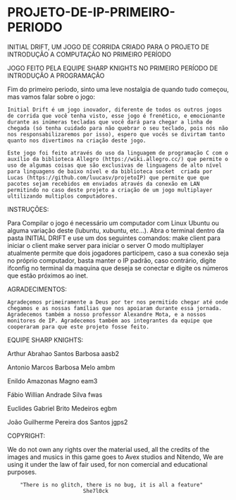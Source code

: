 # PROJETO-DE-IP-PRIMEIRO-PERIODO
INITIAL DRIFT, UM JOGO DE CORRIDA CRIADO PARA O PROJETO DE INTRODUÇÃO A COMPUTAÇÃO NO PRIMEIRO PERÍODO


JOGO FEITO PELA EQUIPE SHARP KNIGHTS NO PRIMEIRO PERÍODO DE INTRODUÇÃO A PROGRAMAÇÃO


Fim do primeiro periodo, sinto uma leve nostalgia de quando tudo começou, mas vamos falar sobre o jogo:
 
	Initial Drift é um jogo inovador, diferente de todos os outros jogos de corrida que você tenha visto, esse jogo é frenético, e emocionante durante as inúmeras tecladas que você dará para chegar a linha de chegada (só tenha cuidado para não quebrar o seu teclado, pois nós não nos responsabilizaremos por isso), espero que vocês se divirtam tanto quanto nos divertimos na criação deste jogo.

	Este jogo foi feito através do uso da linguagem de programação C com o auxílio da biblioteca Allegro (https://wiki.allegro.cc/) que permite o uso de algumas coisas que são exclusivas de linguagens de alto nível para linguagens de baixo nível e da biblioteca socket  criada por Lucas (https://github.com/luucasv/projetoIP) que permite que que pacotes sejam recebidos em enviados através da conexão em LAN permitindo no caso deste projeto a criação de um jogo multiplayer ultilizando multiplos computadores.


INSTRUÇÕES:

Para Compilar o jogo é necessário um computador com Linux Ubuntu ou alguma variação deste (lubuntu, xubuntu, etc...).
Abra o terminal dentro da pasta INITIAL DRIFT e use um dos seguintes comandos:
make client   para iniciar o client
make server   para iniciar o server
O modo multiplayer atualmente permite que dois jogadores participem, caso a sua conexão seja no próprio computador, basta manter o IP padrão, caso contrário,
digite ifconfig no terminal da maquina que deseja se conectar e digite os números que estão próximos ao inet.


AGRADECIMENTOS: 

	Agradeçemos primeiramente a Deus por ter nos permitido chegar até onde chegamos e as nossas famílias que nos apoiaram durante essa jornada. Agradecemos também a nosso professor Alexandre Mota, e a nossos monitores de IP. Agradecemos também aos integrantes da equipe que cooperaram para que este projeto fosse feito.


EQUIPE SHARP KNIGHTS:

Arthur Abrahao Santos Barbosa		aasb2

Antonio Marcos Barbosa Melo		ambm

Enildo Amazonas Magno 			eam3

Fábio Willian Andrade Silva		fwas

Euclides Gabriel Brito Medeiros		egbm

João Guilherme Pereira dos Santos	jgps2


COPYRIGHT:

We do not own any rights over the material used, all the credits of the images and musics in this game goes to Avex studios and Nitendo, We are using it under the law of fair used, for non comercial and educational purposes.



		"There is no glitch, there is no bug, it is all a feature"
							She7l0ck
